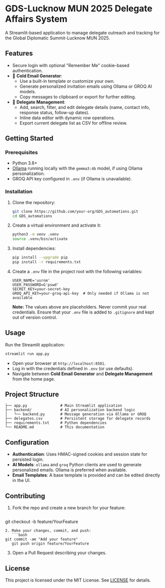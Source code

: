 # GDS-Lucknow MUN 2025 Delegate Affairs System

A Streamlit-based application to manage delegate outreach and tracking for the Global Diplomatic Summit-Lucknow MUN 2025.

## Features

- Secure login with optional "Remember Me" cookie-based authentication.
- 📧 **Cold Email Generator**: 
  - Use a built-in template or customize your own.
  - Generate personalized invitation emails using Ollama or GROQ AI models.
  - Copy messages to clipboard or export for further editing.
- 👥 **Delegate Management**:
  - Add, search, filter, and edit delegate details (name, contact info, response status, follow-up dates).
  - Inline data editor with dynamic row operations.
  - Export current delegate list as CSV for offline review.

## Getting Started

### Prerequisites

- Python 3.8+
- [Ollama](https://ollama.com) running locally with the `gemma3:4b` model, if using Ollama personalization.
- GROQ API key configured in `.env` (if Ollama is unavailable).

### Installation

1. Clone the repository:
   ```bash
   git clone https://github.com/your-org/GDS_automations.git
   cd GDS_automations
   ```
2. Create a virtual environment and activate it:
   ```bash
   python3 -m venv .venv
   source .venv/bin/activate
   ```
3. Install dependencies:
   ```bash
   pip install --upgrade pip
   pip install -r requirements.txt
   ```
4. Create a `.env` file in the project root with the following variables:
   ```env
   USER_NAME='usrnm'
   USER_PASSWORD=G'pswd'
   SECRET_KEY=your-secret-key
   GROQ_API_KEY=your-groq-api-key  # Only needed if Ollama is not available
   ```
   **Note:** The values above are placeholders. Never commit your real credentials. Ensure that your `.env` file is added to `.gitignore` and kept out of version control.

## Usage

Run the Streamlit application:
```bash
streamlit run app.py
```

- Open your browser at `http://localhost:8501`.
- Log in with the credentials defined in `.env` (or use defaults).
- Navigate between **Cold Email Generator** and **Delegate Management** from the home page.

## Project Structure

```
├── app.py               # Main Streamlit application
├── backend/             # AI personalization backend logic
│   └── backend.py       # Message generation via Ollama or GROQ
├── delegates.csv        # Persistent storage for delegate records
├── requirements.txt     # Python dependencies
└── README.md            # This documentation
```

## Configuration

- **Authentication**: Uses HMAC-signed cookies and session state for persisted login.
- **AI Models**: `ollama` and `groq` Python clients are used to generate personalized emails. Ollama is preferred when available.
- **Email Templates**: A base template is provided and can be edited directly in the UI.

## Contributing

1. Fork the repo and create a new branch for your feature:
   ```bash
git checkout -b feature/YourFeature
```
2. Make your changes, commit, and push:
   ```bash
git commit -am "Add your feature"
   git push origin feature/YourFeature
   ```
3. Open a Pull Request describing your changes.

## License

This project is licensed under the MIT License. See [LICENSE](LICENSE) for details.
